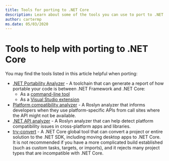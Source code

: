 ```yaml
---
title: Tools for porting to .NET Core
description: Learn about some of the tools you can use to port to .NET Core
author: cartermp
ms.date: 05/03/2020
---
```

# Tools to help with porting to .NET Core

You may find the tools listed in this article helpful when porting:

- [.NET Portability Analyzer](../../standard/analyzers/portability-analyzer.md) - A toolchain that can generate a report of how portable your code is between .NET Framework and .NET Core:
  - As a [command-line tool](https://github.com/Microsoft/dotnet-apiport/releases)
  - As a [Visual Studio extension](https://marketplace.visualstudio.com/items?itemName=ConnieYau.NETPortabilityAnalyzer)
- [Platform compatibility analyzer](../../standard/analyzers/platform-compat-analyzer.md) - A Roslyn analyzer that informs developers when they use platform-specific APIs from call sites where the API might not be available.
- [.NET API analyzer](../../standard/analyzers/api-analyzer.md) - A Roslyn analyzer that can help detect platform compatibility issues in cross-platform apps and libraries.
- [try-convert](https://www.nuget.org/packages/try-convert/) - A .NET Core global tool that can convert a project or entire solution to the .NET SDK, including moving desktop apps to .NET Core. It is not recommended if you have a more complicated build established (such as custom tasks, targets, or imports), and it rejects many project types that are incompatible with .NET Core.
